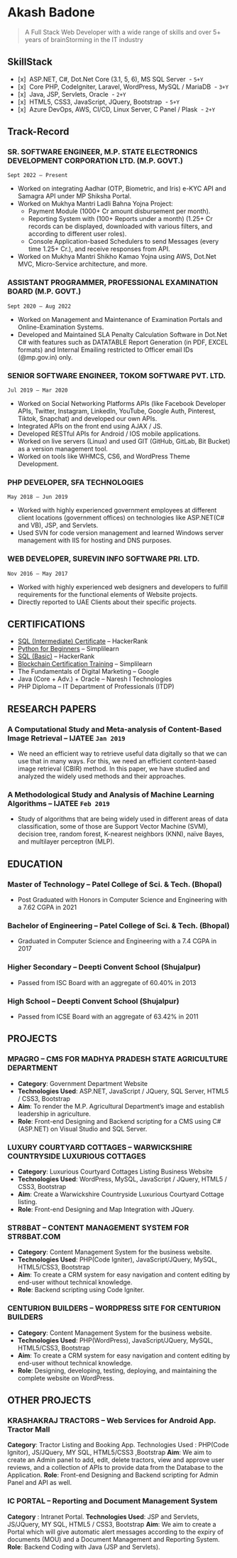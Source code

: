 # Akash Badone
> A Full Stack Web Developer with a wide range of skills and over 5+ years of brainStorming in the IT industry

## SkillStack
- [x]&nbsp; ASP.NET, C#, Dot.Net Core (3.1, 5, 6), MS SQL Server&nbsp;&nbsp;-&nbsp;`5+Y`
- [x]&nbsp; Core PHP, CodeIgniter, Laravel, WordPress, MySQL / MariaDB&nbsp;&nbsp;-&nbsp;`3+Y`
- [x]&nbsp; Java, JSP, Servlets, Oracle&nbsp;&nbsp;-&nbsp;`2+Y`
- [x]&nbsp; HTML5, CSS3, JavaScript, JQuery, Bootstrap&nbsp;&nbsp;-&nbsp;`5+Y`
- [x]&nbsp; Azure DevOps, AWS, CI/CD, Linux Server, C Panel / Plask&nbsp;&nbsp;-&nbsp;`2+Y`

## Track-Record
### SR. SOFTWARE ENGINEER, M.P. STATE ELECTRONICS DEVELOPMENT CORPORATION LTD. (M.P. GOVT.)
`Sept 2022 – Present`
- Worked on integrating Aadhar (OTP, Biometric, and Iris) e-KYC API and Samagra API under MP Shiksha Portal.
- Worked on Mukhya Mantri Ladli Bahna Yojna Project:
  - Payment Module (1000+ Cr amount disbursement per month).
  - Reporting System with (100+ Reports under a month) (1.25+ Cr records can be displayed, downloaded with various filters, and according to different user roles).
  - Console Application-based Schedulers to send Messages (every time 1.25+ Cr.), and receive responses from API.
- Worked on Mukhya Mantri Shikho Kamao Yojna using AWS, Dot.Net MVC, Micro-Service architecture, and more.

### ASSISTANT PROGRAMMER, PROFESSIONAL EXAMINATION BOARD (M.P. GOVT.)
`Sept 2020 – Aug 2022`
- Worked on Management and Maintenance of Examination Portals and Online-Examination Systems.
- Developed and Maintained SLA Penalty Calculation Software in Dot.Net C# with features such as DATATABLE Report Generation (in PDF, EXCEL formats) and Internal Emailing restricted to Officer email IDs (@mp.gov.in) only.

### SENIOR SOFTWARE ENGINEER, TOKOM SOFTWARE PVT. LTD.
`Jul 2019 – Mar 2020`
- Worked on Social Networking Platforms APIs (like Facebook Developer APIs, Twitter, Instagram, LinkedIn, YouTube, Google Auth, Pinterest, Tiktok, Snapchat) and developed our own APIs.
- Integrated APIs on the front end using AJAX / JS.
- Developed RESTful APIs for Android / IOS mobile applications.
- Worked on live servers (Linux) and used GIT (GitHub, GitLab, Bit Bucket) as a version management tool.
- Worked on tools like WHMCS, CS6, and WordPress Theme Development.

### PHP DEVELOPER, SFA TECHNOLOGIES
`May 2018 – Jun 2019`
- Worked with highly experienced government employees at different client locations (government offices) on technologies like ASP.NET(C# and VB), JSP, and Servlets.
- Used SVN for code version management and learned Windows server management with IIS for hosting and DNS purposes.

### WEB DEVELOPER, SUREVIN INFO SOFTWARE PRI. LTD.
`Nov 2016 – May 2017`
- Worked with highly experienced web designers and developers to fulfill requirements for the functional elements of Website projects.
- Directly reported to UAE Clients about their specific projects.

## CERTIFICATIONS
- [SQL (Intermediate) Certificate](https://www.hackerrank.com/certificates/757dc75bae1f) – HackerRank
- [Python for Beginners](https://certificates.simplicdn.net/share/2737214_1627561030.pdf) – Simplilearn
- [SQL (Basic)](https://www.hackerrank.com/certificates/0f749460fc5e) – HackerRank
- [Blockchain Certification Training](https://certificates.simplicdn.net/share/2710341_1626370323.pdf) – Simplilearn
- The Fundamentals of Digital Marketing – Google
- Java (Core + Adv.) + Oracle – Naresh I Technologies
- PHP Diploma – IT Department of Professionals (ITDP)

## RESEARCH PAPERS

### A Computational Study and Meta-analysis of Content-Based Image Retrieval – IJATEE `Jan 2019`
- We need an efficient way to retrieve useful data digitally so that we can use that in many ways. For this, we need an efficient content-based image retrieval (CBIR) method. In this paper, we have studied and analyzed the widely used methods and their approaches.

### A Methodological Study and Analysis of Machine Learning Algorithms – IJATEE `Feb 2019`
- Study of algorithms that are being widely used in different areas of data classification, some of those are Support Vector Machine (SVM), decision tree, random forest, K-nearest neighbors (KNN), naïve Bayes, and multilayer perceptron (MLP).

## EDUCATION

### Master of Technology – Patel College of Sci. & Tech. (Bhopal)
- Post Graduated with Honors in Computer Science and Engineering with a 7.62 CGPA in 2021

### Bachelor of Engineering – Patel College of Sci. & Tech. (Bhopal) 
- Graduated in Computer Science and Engineering with a 7.4 CGPA in 2017

### Higher Secondary – Deepti Convent School (Shujalpur) 
- Passed from ISC Board with an aggregate of 60.40% in 2013

### High School – Deepti Convent School (Shujalpur) 
- Passed from ICSE Board with an aggregate of 63.42% in 2011

## PROJECTS

### MPAGRO – CMS FOR MADHYA PRADESH STATE AGRICULTURE DEPARTMENT
- **Category**: Government Department Website
- **Technologies Used**: ASP.NET, JavaScript / JQuery, SQL Server, HTML5 / CSS3, Bootstrap
- **Aim**: To render the M.P. Agricultural Department’s image and establish leadership in agriculture.
- **Role**: Front-end Designing and Backend scripting for a CMS using C# (ASP.NET) on Visual Studio and SQL Server.

### LUXURY COURTYARD COTTAGES – WARWICKSHIRE COUNTRYSIDE LUXURIOUS COTTAGES
- **Category**: Luxurious Courtyard Cottages Listing Business Website
- **Technologies Used**: WordPress, MySQL, JavaScript / JQuery, HTML5 / CSS3, Bootstrap
- **Aim**: Create a Warwickshire Countryside Luxurious Courtyard Cottage listing.
- **Role**: Front-end Designing and Map Integration with JQuery.

### STR8BAT – CONTENT MANAGEMENT SYSTEM FOR STR8BAT.COM
- **Category**: Content Management System for the business website.
- **Technologies Used**: PHP(Code Igniter), JavaScript/JQuery, MySQL, HTML5/CSS3, Bootstrap
- **Aim**: To create a CRM system for easy navigation and content editing by end-user without technical knowledge.
- **Role**: Backend scripting using Code Igniter.

### CENTURION BUILDERS – WORDPRESS SITE FOR CENTURION BUILDERS
- **Category**: Content Management System for the business website.
- **Technologies Used**: PHP(WordPress), JavaScript/JQuery, MySQL, HTML5/CSS3, Bootstrap
- **Aim**: To create a CRM system for easy navigation and content editing by end-user without technical knowledge.
- **Role**: Designing, developing, testing, deploying, and maintaining the complete website on WordPress.

## OTHER PROJECTS

### KRASHAKRAJ TRACTORS – Web Services for Android App. Tractor Mall
**Category**: Tractor Listing and Booking App.
Technologies Used : PHP(Code Ignitor), JS/JQuery, MY SQL, HTML5/CSS3 ,Bootstrap
**Aim**: We aim to create an Admin panel to add, edit, delete tractors, view and approve user reviews, and a collection of APIs to provide data from the Database to the Application.
**Role**: Front-end Designing and Backend scripting for Admin Panel and API as well. 

### IC PORTAL – Reporting and Document Management System
**Category** : Intranet Portal.
**Technologies Used**: JSP and Servlets, JS/JQuery, MY SQL, HTML5 / CSS3, Bootstrap
**Aim**: We aim to create a Portal which will give automatic alert messages according to the expiry of documents (MOU) and a Document Management and Reporting System.
**Role**: Backend Coding with Java (JSP and Servlets). 

